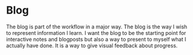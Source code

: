 # Blog

The blog is part of the workflow in a major way. The blog is the way I wish to represent
information I learn. I want the blog to be the starting point for interactive notes and
blogposts but also a way to present to myself what I actually have done. It is a way to give
visual feedback about progress.

